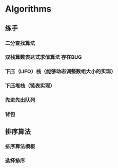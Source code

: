 # Algorithms
## 练手
### 二分查找算法
### 双栈算数表达式求值算法 存在BUG
### 下压（LIFO）栈（能够动态调整数组大小的实现）
### 下压堆栈（链表实现）
### 先进先出队列
### 背包
## 排序算法
### 排序算法模板
### 选择排序